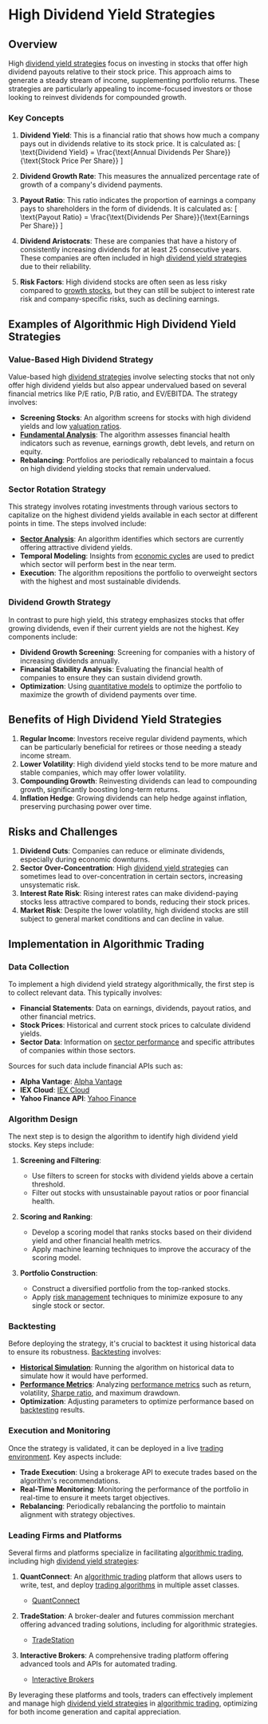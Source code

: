 # High Dividend Yield Strategies

## Overview

High [dividend yield strategies](../d/dividend_yield_strategies.md) focus on investing in stocks that offer high dividend payouts relative to their stock price. This approach aims to generate a steady stream of income, supplementing portfolio returns. These strategies are particularly appealing to income-focused investors or those looking to reinvest dividends for compounded growth.

### Key Concepts

1. **Dividend Yield**: This is a financial ratio that shows how much a company pays out in dividends relative to its stock price. It is calculated as:
   \[
   \text{Dividend Yield} = \frac{\text{Annual Dividends Per Share}}{\text{Stock Price Per Share}}
   \]

2. **Dividend Growth Rate**: This measures the annualized percentage rate of growth of a company's dividend payments.

3. **Payout Ratio**: This ratio indicates the proportion of earnings a company pays to shareholders in the form of dividends. It is calculated as:
   \[
   \text{Payout Ratio} = \frac{\text{Dividends Per Share}}{\text{Earnings Per Share}}
   \]

4. **Dividend Aristocrats**: These are companies that have a history of consistently increasing dividends for at least 25 consecutive years. These companies are often included in high [dividend yield strategies](../d/dividend_yield_strategies.md) due to their reliability.

5. **Risk Factors**: High dividend stocks are often seen as less risky compared to [growth stocks](../g/growth_stocks.md), but they can still be subject to interest rate risk and company-specific risks, such as declining earnings.

## Examples of Algorithmic High Dividend Yield Strategies

### Value-Based High Dividend Strategy

Value-based high [dividend strategies](../d/dividend_strategies.md) involve selecting stocks that not only offer high dividend yields but also appear undervalued based on several financial metrics like P/E ratio, P/B ratio, and EV/EBITDA. The strategy involves:

- **Screening Stocks**: An algorithm screens for stocks with high dividend yields and low [valuation ratios](../v/valuation_ratios.md).
- **[Fundamental Analysis](../f/fundamental_analysis.md)**: The algorithm assesses financial health indicators such as revenue, earnings growth, debt levels, and return on equity.
- **Rebalancing**: Portfolios are periodically rebalanced to maintain a focus on high dividend yielding stocks that remain undervalued.

### Sector Rotation Strategy

This strategy involves rotating investments through various sectors to capitalize on the highest dividend yields available in each sector at different points in time. The steps involved include:

- **[Sector Analysis](../s/sector_analysis.md)**: An algorithm identifies which sectors are currently offering attractive dividend yields.
- **Temporal Modeling**: Insights from [economic cycles](../e/economic_cycles.md) are used to predict which sector will perform best in the near term.
- **Execution**: The algorithm repositions the portfolio to overweight sectors with the highest and most sustainable dividends.

### Dividend Growth Strategy

In contrast to pure high yield, this strategy emphasizes stocks that offer growing dividends, even if their current yields are not the highest. Key components include:

- **Dividend Growth Screening**: Screening for companies with a history of increasing dividends annually.
- **Financial Stability Analysis**: Evaluating the financial health of companies to ensure they can sustain dividend growth.
- **Optimization**: Using [quantitative models](../q/quantitative_models.md) to optimize the portfolio to maximize the growth of dividend payments over time.

## Benefits of High Dividend Yield Strategies

1. **Regular Income**: Investors receive regular dividend payments, which can be particularly beneficial for retirees or those needing a steady income stream.
2. **Lower Volatility**: High dividend yield stocks tend to be more mature and stable companies, which may offer lower volatility.
3. **Compounding Growth**: Reinvesting dividends can lead to compounding growth, significantly boosting long-term returns.
4. **Inflation Hedge**: Growing dividends can help hedge against inflation, preserving purchasing power over time.

## Risks and Challenges

1. **Dividend Cuts**: Companies can reduce or eliminate dividends, especially during economic downturns.
2. **Sector Over-Concentration**: High [dividend yield strategies](../d/dividend_yield_strategies.md) can sometimes lead to over-concentration in certain sectors, increasing unsystematic risk.
3. **Interest Rate Risk**: Rising interest rates can make dividend-paying stocks less attractive compared to bonds, reducing their stock prices.
4. **Market Risk**: Despite the lower volatility, high dividend stocks are still subject to general market conditions and can decline in value.

## Implementation in Algorithmic Trading

### Data Collection

To implement a high dividend yield strategy algorithmically, the first step is to collect relevant data. This typically involves:

- **Financial Statements**: Data on earnings, dividends, payout ratios, and other financial metrics.
- **Stock Prices**: Historical and current stock prices to calculate dividend yields.
- **Sector Data**: Information on [sector performance](../s/sector_performance.md) and specific attributes of companies within those sectors.

Sources for such data include financial APIs such as:

- **Alpha Vantage**: [Alpha Vantage](https://www.alphavantage.co/)
- **IEX Cloud**: [IEX Cloud](https://iexcloud.io/)
- **Yahoo Finance API**: [Yahoo Finance](https://finance.yahoo.com/)

### Algorithm Design

The next step is to design the algorithm to identify high dividend yield stocks. Key steps include:

1. **Screening and Filtering**:
   - Use filters to screen for stocks with dividend yields above a certain threshold.
   - Filter out stocks with unsustainable payout ratios or poor financial health.

2. **Scoring and Ranking**:
   - Develop a scoring model that ranks stocks based on their dividend yield and other financial health metrics.
   - Apply machine learning techniques to improve the accuracy of the scoring model.

3. **Portfolio Construction**:
   - Construct a diversified portfolio from the top-ranked stocks.
   - Apply [risk management](../r/risk_management.md) techniques to minimize exposure to any single stock or sector.

### Backtesting

Before deploying the strategy, it's crucial to backtest it using historical data to ensure its robustness. [Backtesting](../b/backtesting.md) involves:

- **[Historical Simulation](../h/historical_simulation.md)**: Running the algorithm on historical data to simulate how it would have performed.
- **[Performance Metrics](../p/performance_metrics.md)**: Analyzing [performance metrics](../p/performance_metrics.md) such as return, volatility, [Sharpe ratio](../s/sharpe_ratio.md), and maximum drawdown.
- **Optimization**: Adjusting parameters to optimize performance based on [backtesting](../b/backtesting.md) results.

### Execution and Monitoring

Once the strategy is validated, it can be deployed in a live [trading environment](../t/trading_environment.md). Key aspects include:

- **Trade Execution**: Using a brokerage API to execute trades based on the algorithm's recommendations.
- **Real-Time Monitoring**: Monitoring the performance of the portfolio in real-time to ensure it meets target objectives.
- **Rebalancing**: Periodically rebalancing the portfolio to maintain alignment with strategy objectives.

### Leading Firms and Platforms

Several firms and platforms specialize in facilitating [algorithmic trading](../a/algorithmic_trading.md), including high [dividend yield strategies](../d/dividend_yield_strategies.md):

1. **QuantConnect**: An [algorithmic trading](../a/algorithmic_trading.md) platform that allows users to write, test, and deploy [trading algorithms](../t/trading_algorithms.md) in multiple asset classes.
   - [QuantConnect](https://www.quantconnect.com/)

2. **TradeStation**: A broker-dealer and futures commission merchant offering advanced trading solutions, including for algorithmic strategies.
   - [TradeStation](https://www.tradestation.com/)

3. **Interactive Brokers**: A comprehensive trading platform offering advanced tools and APIs for automated trading.
   - [Interactive Brokers](https://www.interactivebrokers.com/)

By leveraging these platforms and tools, traders can effectively implement and manage high [dividend yield strategies](../d/dividend_yield_strategies.md) in [algorithmic trading](../a/algorithmic_trading.md), optimizing for both income generation and capital appreciation.

